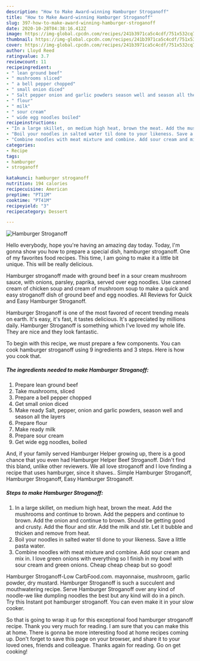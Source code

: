 ```yaml
---
description: "How to Make Award-winning Hamburger Stroganoff"
title: "How to Make Award-winning Hamburger Stroganoff"
slug: 397-how-to-make-award-winning-hamburger-stroganoff
date: 2020-10-28T04:38:16.412Z
image: https://img-global.cpcdn.com/recipes/241b3971ca5c4cdf/751x532cq70/hamburger-stroganoff-recipe-main-photo.jpg
thumbnail: https://img-global.cpcdn.com/recipes/241b3971ca5c4cdf/751x532cq70/hamburger-stroganoff-recipe-main-photo.jpg
cover: https://img-global.cpcdn.com/recipes/241b3971ca5c4cdf/751x532cq70/hamburger-stroganoff-recipe-main-photo.jpg
author: Lloyd Reed
ratingvalue: 3.7
reviewcount: 11
recipeingredient:
- " lean ground beef"
- " mushrooms sliced"
- " a bell pepper chopped"
- " small onion diced"
- " Salt pepper onion and garlic powders season well and season all the layers"
- " flour"
- " milk"
- " sour cream"
- " wide egg noodles boiled"
recipeinstructions:
- "In a large skillet, on medium high heat, brown the meat. Add the mushrooms and continue to brown. Add the peppers and continue to brown. Add the onion and continue to brown. Should be getting good and crusty. Add the flour and stir. Add the milk and stir. Let it bubble and thicken and remove from heat."
- "Boil your noodles in salted water til done to your likeness. Save a little pasta water."
- "Combine noodles with meat mixture and combine. Add sour cream and mix in. I love green onions with everything so I finish in my bowl with sour cream and green onions. Cheap cheap cheap but so good!"
categories:
- Recipe
tags:
- hamburger
- stroganoff

katakunci: hamburger stroganoff 
nutrition: 194 calories
recipecuisine: American
preptime: "PT11M"
cooktime: "PT41M"
recipeyield: "3"
recipecategory: Dessert

---
```



![Hamburger Stroganoff](https://img-global.cpcdn.com/recipes/241b3971ca5c4cdf/751x532cq70/hamburger-stroganoff-recipe-main-photo.jpg)

Hello everybody, hope you're having an amazing day today. Today, I'm gonna show you how to prepare a special dish, hamburger stroganoff. One of my favorites food recipes. This time, I am going to make it a little bit unique. This will be really delicious.

Hamburger stroganoff made with ground beef in a sour cream mushroom sauce, with onions, parsley, paprika, served over egg noodles. Use canned cream of chicken soup and cream of mushroom soup to make a quick and easy stroganoff dish of ground beef and egg noodles. All Reviews for Quick and Easy Hamburger Stroganoff.

Hamburger Stroganoff is one of the most favored of recent trending meals on earth. It's easy, it's fast, it tastes delicious. It's appreciated by millions daily. Hamburger Stroganoff is something which I've loved my whole life. They are nice and they look fantastic.


To begin with this recipe, we must prepare a few components. You can cook hamburger stroganoff using 9 ingredients and 3 steps. Here is how you cook that.

<!--inarticleads1-->

##### The ingredients needed to make Hamburger Stroganoff:

1. Prepare  lean ground beef
1. Take  mushrooms, sliced
1. Prepare  a bell pepper chopped
1. Get  small onion diced
1. Make ready  Salt, pepper, onion and garlic powders, season well and season all the layers
1. Prepare  flour
1. Make ready  milk
1. Prepare  sour cream
1. Get  wide egg noodles, boiled


And, if your family served Hamburger Helper growing up, there is a good chance that you even had Hamburger Helper Beef Stroganoff. Didn&#39;t find this bland, unlike other reviewers. We all love stroganoff and I love finding a recipe that uses hamburger, since it shaves.. Simple Hamburger Stroganoff, Hamburger Stroganoff, Easy Hamburger Stroganoff. 

<!--inarticleads2-->

##### Steps to make Hamburger Stroganoff:

1. In a large skillet, on medium high heat, brown the meat. Add the mushrooms and continue to brown. Add the peppers and continue to brown. Add the onion and continue to brown. Should be getting good and crusty. Add the flour and stir. Add the milk and stir. Let it bubble and thicken and remove from heat.
1. Boil your noodles in salted water til done to your likeness. Save a little pasta water.
1. Combine noodles with meat mixture and combine. Add sour cream and mix in. I love green onions with everything so I finish in my bowl with sour cream and green onions. Cheap cheap cheap but so good!


Hamburger Stroganoff-Low CarbFood.com. mayonnaise, mushroom, garlic powder, dry mustard. Hamburger Stroganoff is such a succulent and mouthwatering recipe. Serve Hamburger Stroganoff over any kind of noodle-we like dumpling noodles the best but any kind will do in a pinch. Try this Instant pot hamburger stroganoff. You can even make it in your slow cooker. 

So that is going to wrap it up for this exceptional food hamburger stroganoff recipe. Thank you very much for reading. I am sure that you can make this at home. There is gonna be more interesting food at home recipes coming up. Don't forget to save this page on your browser, and share it to your loved ones, friends and colleague. Thanks again for reading. Go on get cooking!
